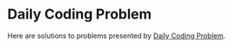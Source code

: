 # Daily Coding Problem

Here are solutions to problems presented by [Daily Coding Problem].

[Daily Coding Problem]: https://www.dailycodingproblem.com/
